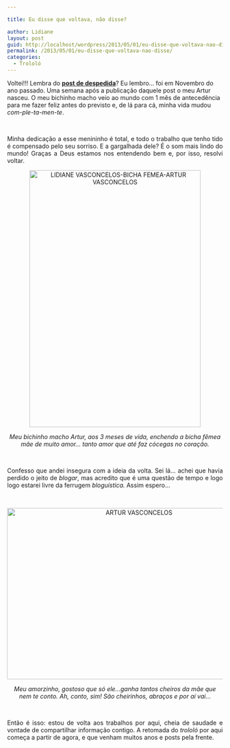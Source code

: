 ```yaml
---

title: Eu disse que voltava, não disse?

author: Lidiane
layout: post
guid: http://localhost/wordpress/2013/05/01/eu-disse-que-voltava-nao-disse/
permalink: /2013/05/01/eu-disse-que-voltava-nao-disse/
categories:
  - Trololó
---
```

Voltei!!! Lembra do **[post de despedida](http://www.trololodemulher.com.br/2012/11/22/bicha-femea-despedida/)**? Eu lembro… foi em Novembro do ano passado. Uma semana após a publicação daquele post o meu Artur nasceu. O meu bichinho macho veio ao mundo com 1 mês de antecedência para me fazer feliz antes do previsto e, de lá para cá, minha vida mudou _com-ple-ta-men-te_.

&nbsp;

<p align="justify">
  Minha dedicação a esse menininho é total, e todo o trabalho que tenho tido é compensado pelo seu sorriso. E a gargalhada dele? É o som mais lindo do mundo! Graças a Deus estamos nos entendendo bem e, por isso, resolvi voltar.
</p>

<!--more-->

<p align="center">
  <a href="http://www.trololodemulher.com.br/blog/wp-content/uploads/2013/04/LIDIANE-VASCONCELOS-BICHA-FEMEA-ARTUR-VASCONCELOS.jpg"><img class="alignnone size-full wp-image-9379" alt="LIDIANE VASCONCELOS-BICHA FEMEA-ARTUR VASCONCELOS" src="http://www.trololodemulher.com.br/blog/wp-content/uploads/2013/04/LIDIANE-VASCONCELOS-BICHA-FEMEA-ARTUR-VASCONCELOS.jpg" width="400" height="600" /></a>
</p>

<p align="center">
  <em>Meu bichinho macho Artur, aos 3 meses de vida, enchendo a bicha fêmea mãe de muito amor… tanto amor que até faz cócegas no coração.</em>
</p>

&nbsp;

<p align="justify">
  Confesso que andei insegura com a ideia da volta. Sei lá… achei que havia perdido o jeito de <em>blogar</em>, mas acredito que é uma questão de tempo e logo logo estarei livre da ferrugem <em>bloguística.</em> Assim espero…
</p>

&nbsp;

<p align="center">
  <a href="http://www.trololodemulher.com.br/blog/wp-content/uploads/2013/04/ARTUR-VASCONCELOS.jpg"><img class="alignnone size-full wp-image-9372" alt="ARTUR VASCONCELOS" src="http://www.trololodemulher.com.br/blog/wp-content/uploads/2013/04/ARTUR-VASCONCELOS.jpg" width="600" height="400" /></a>
</p>

<p align="center">
  <em>Meu amorzinho, gostoso que só ele…ganha tantos cheiros da mãe que nem te conto. Ah, conto, sim! São cheirinhos, abraços e por aí vai…</em>
</p>

&nbsp;

<p align="justify">
  Então é isso: estou de volta aos trabalhos por aqui, cheia de saudade e vontade de compartilhar informação contigo. A retomada do<em> trololó</em> por aqui começa a partir de agora, e que venham muitos anos e posts pela frente.
</p>